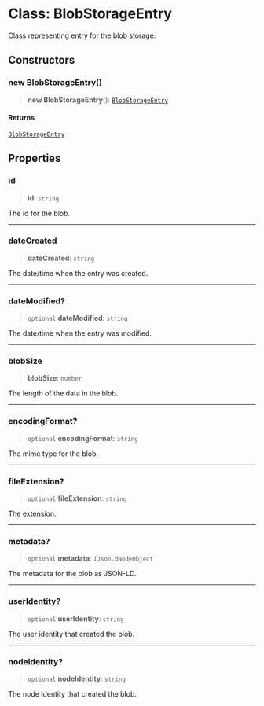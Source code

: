 # Class: BlobStorageEntry

Class representing entry for the blob storage.

## Constructors

### new BlobStorageEntry()

> **new BlobStorageEntry**(): [`BlobStorageEntry`](BlobStorageEntry.md)

#### Returns

[`BlobStorageEntry`](BlobStorageEntry.md)

## Properties

### id

> **id**: `string`

The id for the blob.

***

### dateCreated

> **dateCreated**: `string`

The date/time when the entry was created.

***

### dateModified?

> `optional` **dateModified**: `string`

The date/time when the entry was modified.

***

### blobSize

> **blobSize**: `number`

The length of the data in the blob.

***

### encodingFormat?

> `optional` **encodingFormat**: `string`

The mime type for the blob.

***

### fileExtension?

> `optional` **fileExtension**: `string`

The extension.

***

### metadata?

> `optional` **metadata**: `IJsonLdNodeObject`

The metadata for the blob as JSON-LD.

***

### userIdentity?

> `optional` **userIdentity**: `string`

The user identity that created the blob.

***

### nodeIdentity?

> `optional` **nodeIdentity**: `string`

The node identity that created the blob.
